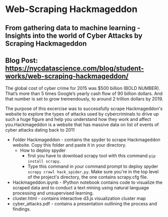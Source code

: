 # Web-Scraping Hackmageddon

## From gathering data to machine learning - Insights into the world of Cyber Attacks by Scraping Hackmageddon

## Blog Post: https://nycdatascience.com/blog/student-works/web-scraping-hackmageddon/

The global cost of cyber crime for 2015 was $500 billion (BOLD NUMBER).
That’s more than 5 times Google’s yearly cash flow of 90 billion dollars.
And that number is set to grow tremendously, to around 2 trillion dollars by 2019.

The purpose of this excercise was to successfully scrape Hackmageddon's website to explore the types of attacks used by cybercriminals to drive up such a huge figure and help you understand how they work and affect you.Hackmageddon is a website that has massive data on list of events of cyber attacks dating back to 2011

* Folder Hackmageddon - contains the spyder to scrape Hackmageddon website. Copy this folder and paste it in your directory. 
    * How to deploy spyder
         * first you have to download scrapy tool with this command `pip install scrapy`.
         * Type this command in your command prompt to deploy spyder `scrapy crawl hack_spider.py`. Make sure you're                    in the top level of the project's directory, the one contains scrapy.cfg file.
* Hackmageddon.ipynb - IPython notebook contains code to visualize the scraped data and to conduct a text mining using     natural language processing and unsupervised learning.
* cluster.html - contains interactive d3.js visualization cluster map 
* cyber_attacks.pdf - contains a presentation outlining the process and findings.
